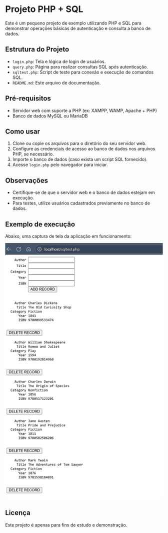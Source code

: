 # Projeto PHP + SQL

Este é um pequeno projeto de exemplo utilizando PHP e SQL para demonstrar operações básicas de autenticação e consulta a banco de dados.

## Estrutura do Projeto

- `login.php`: Tela e lógica de login de usuários.
- `query.php`: Página para realizar consultas SQL após autenticação.
- `sqltest.php`: Script de teste para conexão e execução de comandos SQL.
- `README.md`: Este arquivo de documentação.

## Pré-requisitos

- Servidor web com suporte a PHP (ex: XAMPP, WAMP, Apache + PHP)
- Banco de dados MySQL ou MariaDB

## Como usar

1. Clone ou copie os arquivos para o diretório do seu servidor web.
2. Configure as credenciais de acesso ao banco de dados nos arquivos PHP, se necessário.
3. Importe o banco de dados (caso exista um script SQL fornecido).
4. Acesse `login.php` pelo navegador para iniciar.

## Observações

- Certifique-se de que o servidor web e o banco de dados estejam em execução.
- Para testes, utilize usuários cadastrados previamente no banco de dados.

## Exemplo de execução

Abaixo, uma captura de tela da aplicação em funcionamento:

![Execução do programa](Screenshot%202025-06-08%20181421.png)

## Licença

Este projeto é apenas para fins de estudo e demonstração.
